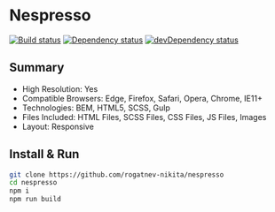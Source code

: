 # Nespresso

[![Build status][travis-image]][travis-url] [![Dependency status][dependency-image]][dependency-url] [![devDependency status][dev-dependency-image]][dev-dependency-url]

## Summary
* High Resolution: Yes
* Compatible Browsers: Edge, Firefox, Safari, Opera, Chrome, IE11+
* Technologies: BEM, HTML5, SCSS, Gulp
* Files Included: HTML Files, SCSS Files, CSS Files, JS Files, Images
* Layout: Responsive

## Install & Run
```bash
git clone https://github.com/rogatnev-nikita/nespresso
cd nespresso
npm i
npm run build

```
[travis-image]: https://travis-ci.org/rogatnev-nikita/nespresso.svg?branch=master
[travis-url]: https://travis-ci.org/rogatnev-nikita/nespresso

[dependency-image]: https://david-dm.org/rogatnev-nikita/nespresso.svg?style=flat-square
[dependency-url]: https://david-dm.org/rogatnev-nikita/nespresso

[dev-dependency-image]: https://david-dm.org/rogatnev-nikita/nespresso/dev-status.svg?style=flat-square
[dev-dependency-url]: https://david-dm.org/rogatnev-nikita/nespresso#info=devDependencies
